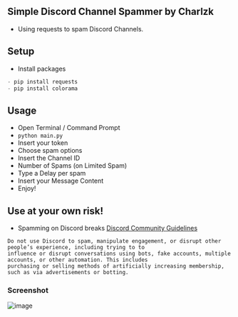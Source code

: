 ## Simple Discord Channel Spammer by Charlzk
- Using requests to spam Discord Channels.

## Setup
- Install packages
```python
- pip install requests
- pip install colorama
```
## Usage
- Open Terminal / Command Prompt
- ``python main.py``
- Insert your token
- Choose spam options
- Insert the Channel ID
- Number of Spams (on Limited Spam)
- Type a Delay per spam
- Insert your Message Content
- Enjoy!

## Use at your own risk!
- Spamming on Discord breaks [Discord Community Guidelines](https://discord.com/guidelines)
```
Do not use Discord to spam, manipulate engagement, or disrupt other people’s experience, including trying to to 
influence or disrupt conversations using bots, fake accounts, multiple accounts, or other automation. This includes 
purchasing or selling methods of artificially increasing membership, such as via advertisements or botting.
```

### Screenshot
![image](https://user-images.githubusercontent.com/104715127/175504508-ee6fbcec-673c-4035-a64b-f537919c2e86.png)
